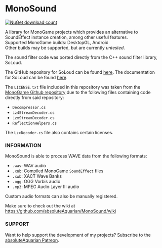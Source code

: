 # MonoSound
[![NuGet download count](https://img.shields.io/nuget/dt/MonoSound)](https://www.nuget.org/packages/MonoSound)

A library for MonoGame projects which provides an alternative to SoundEffect instance creation, among other useful features.  
Supported MonoGame builds: DesktopGL, Android  
Other builds may be supported, but are currently *untested*.

The sound filter code was ported directly from the C++ sound filter library, SoLoud.

The GitHub repository for SoLoud can be found [here](https://github.com/jarikomppa/soloud).
The documentation for SoLoud can be found [here](http://sol.gfxile.net/soloud/index.html).

The `LICENSE.txt` file included in this repository was taken from the [MonoGame Github repository](https://github.com/MonoGame/MonoGame) due to the following files containing code directly from said repository:

* `Decompressor.cs`
* `Lz4StreamDecoder.cs`
* `LzxStreamDecoder.cs`
* `ReflectionHelpers.cs`

The `LzxDecoder.cs` file also contains certain licenses.

### INFORMATION

MonoSound is able to process WAVE data from the following formats:
- `.wav`: WAV audio
- `.xnb`: Compiled MonoGame `SoundEffect` files
- `.xwb`: XACT Wave Banks
- `.ogg`: OGG Vorbis audio
- `.mp3`: MPEG Audio Layer III audio

Custom audio formats can also be manually registered.

Make sure to check out the wiki at https://github.com/absoluteAquarian/MonoSound/wiki

### SUPPORT

Want to help support the development of my projects?  Subscribe to the [absoluteAquarian Patreon](https://www.patreon.com/absoluteAquarian).